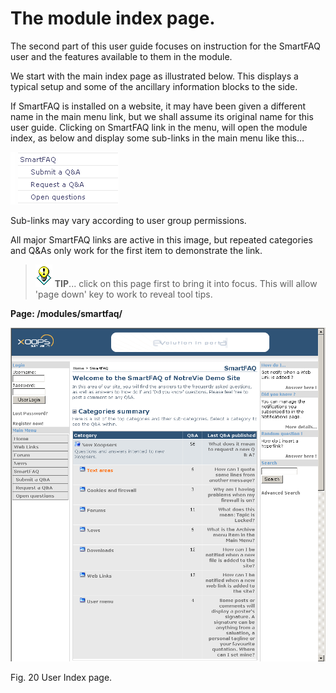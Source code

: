 # The module index page.

The second part of this user guide focuses on instruction for the SmartFAQ user and the features available to them in the module.

We start with the main index page as illustrated below. This displays a typical setup and some of the ancillary information blocks to the side.

If SmartFAQ is installed on a website, it may have been given a different name in the main menu link, but we shall assume its original name for this user guide. Clicking on SmartFAQ link in the menu, will open the module index, as below and display some sub-links in the main menu like this...

![](.gitbook/assets/user-menu.png)

Sub-links may vary according to user group permissions.

All major SmartFAQ links are active in this image, but repeated categories and Q&As only work for the first item to demonstrate the link.

> ![](.gitbook/assets/tips.gif) **TIP**... click on this page first to bring it into focus. This will allow 'page down' key to work to reveal tool tips.

**Page: /modules/smartfaq/**

![](.gitbook/assets/index-webside.png)

Fig. 20 User Index page.

